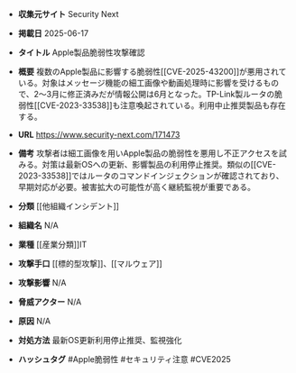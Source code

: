 - **収集元サイト**
Security Next

- **掲載日**
2025-06-17

- **タイトル**
Apple製品脆弱性攻撃確認

- **概要**
複数のApple製品に影響する脆弱性[[CVE-2025-43200]]が悪用されている。対象はメッセージ機能の細工画像や動画処理時に影響を受けるもので、2〜3月に修正済みだが情報公開は6月となった。TP-Link製ルータの脆弱性[[CVE-2023-33538]]も注意喚起されている。利用中止推奨製品も存在する。

- **URL**
https://www.security-next.com/171473

- **備考**
攻撃者は細工画像を用いApple製品の脆弱性を悪用し不正アクセスを試みる。対策は最新OSへの更新、影響製品の利用停止推奨。類似の[[CVE-2023-33538]]ではルータのコマンドインジェクションが確認されており、早期対応が必要。被害拡大の可能性が高く継続監視が重要である。

- **分類**
[[他組織インシデント]]

- **組織名**
N/A

- **業種**
[[産業分類]]IT

- **攻撃手口**
[[標的型攻撃]]、[[マルウェア]]

- **攻撃影響**
N/A

- **脅威アクター**
N/A

- **原因**
N/A

- **対処方法**
最新OS更新利用停止推奨、監視強化

- **ハッシュタグ**
#Apple脆弱性 #セキュリティ注意 #CVE2025
